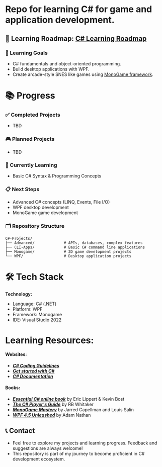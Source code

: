 # Repo for learning C# for game and application development.
📖 **Learning Roadmap:** [C# Learning Roadmap](./C%23%20Learning%20Roadmap.md)
---

### 🎯 Learning Goals
- C# fundamentals and object-oriented programming.
- Build desktop applications with WPF.
- Create arcade-style SNES like games using [MonoGame framework](https://github.com/MonoGame/MonoGame).

# 📚 Progress

### ✅ Completed Projects
- TBD

### 🎮 Planned Projects
- TBD

### 🚧 Currently Learning
- Basic C# Syntax & Programming Concepts
  
### 📋 Next Steps
- Advanced C# concepts (LINQ, Events, File I/O)
- WPF desktop development
- MonoGame game development

### 🗂️ Repository Structure
```
C#-Projects/
├── Advanced/             # APIs, databases, complex features
├── CLI-Apps/             # Basic C# command line applications
├── Monogame/             # 2D game development projects
└── WPF/                  # Desktop application projects
```
# 🛠️ Tech Stack
**Technology:**
- Language: C# (.NET)
- Platform: WPF
- Framework: Monogame
- IDE: Visual Studio 2022

# **Learning Resources:**
#### Websites:
- ***[C# Coding Guidelines](https://csharpcodingguidelines.com/)***
- ***[Get started with C#](https://learn.microsoft.com/en-us/collections/yz26f8y64n7k07)***
- ***[C# Documentation](https://learn.microsoft.com/en-us/dotnet/csharp/tour-of-csharp/)***
  
#### Books:
- ***[Essential C# online book](https://essentialcsharp.com/home)*** by Eric Lippert & Kevin Bost
- ***[The C# Player's Guide](https://www.amazon.com/C-Players-Guide-5th/dp/0985580151)*** by RB Whitaker
- ***[MonoGame Mastery](https://www.amazon.com/MonoGame-Mastery-Multi-Platform-Reusable-Engine/dp/1484263081)*** by Jarred Capellman and Louis Salin
- ***[WPF 4.5 Unleashed](https://www.amazon.com/WPF-4-5-Unleashed-Adam-Nathan/dp/0672336979?dib=eyJ2IjoiMSJ9.N7dWjTadWzA7oSHz1vjk9Y_jL2bR4GdVEwCkh7gZvrA.DrFR6vy_tTNHcznlCbR-HslPmSh2SjI-iz0gY596mmc&dib_tag=se&keywords=WPF+4.5+Unleashed&qid=1754194266&sr=8-1)*** by Adam Nathan

## 📞 Contact
- Feel free to explore my projects and learning progress. Feedback and suggestions are always welcome!
- This repository is part of my journey to become proficient in C# development ecosystem.
